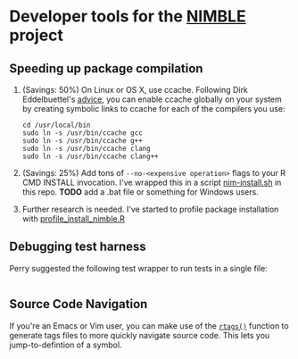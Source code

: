 # Developer tools for the [NIMBLE](http://r-nimble.org) project

## Speeding up package compilation

1.  (Savings: 50%) On Linux or OS X, use ccache.
    Following Dirk Eddelbuettel's [advice](http://stackoverflow.com/questions/13929514/how-to-enable-ccache-on-linux), you can enable ccache globally on your system by creating symbolic links to ccache for each of the compilers you use: 

    ```{sh}
    cd /usr/local/bin
    sudo ln -s /usr/bin/ccache gcc
    sudo ln -s /usr/bin/ccache g++
    sudo ln -s /usr/bin/ccache clang
    sudo ln -s /usr/bin/ccache clang++
    ```
    
2.  (Savings: 25%) Add tons of `--no-<expensive operation>` flags to your R CMD INSTALL invocation.
     I've wrapped this in a script [nim-install.sh](nim-install.sh) in this repo.
     **TODO** add a .bat file or something for Windows users.
     
3.  Further research is needed. I've started to profile package installation with [profile_install_nimble.R](profile_install_nimble.R)

## Debugging test harness

Perry suggested the following test wrapper to run tests in a single file:

```{r}
```

## Source Code Navigation

If you're an Emacs or Vim user, you can make use of the [`rtags()`](https://www.rdocumentation.org/packages/utils/versions/3.3.2/topics/rtags) function to generate tags files to more quickly navigate source code.
This lets you jump-to-defintion of a symbol.
